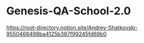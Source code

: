 # Genesis-QA-School-2.0
https://root-directory.notion.site/Andrey-Shatkovski-9550468498ba4125b387f99245fd69b0
